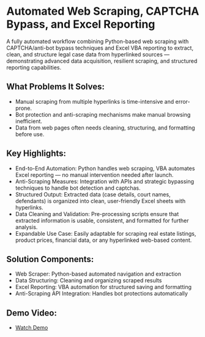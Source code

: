 # Automated Web Scraping, CAPTCHA Bypass, and Excel Reporting

A fully automated workflow combining Python-based web scraping with CAPTCHA/anti-bot bypass techniques and Excel VBA reporting to extract, clean, and structure legal case data from hyperlinked sources — demonstrating advanced data acquisition, resilient scraping, and structured reporting capabilities.

## What Problems It Solves:
- Manual scraping from multiple hyperlinks is time-intensive and error-prone.
- Bot protection and anti-scraping mechanisms make manual browsing inefficient.
- Data from web pages often needs cleaning, structuring, and formatting before use.

## Key Highlights:
- End-to-End Automation: Python handles web scraping, VBA automates Excel reporting — no manual intervention needed after launch.
- Anti-Scraping Measures: Integration with APIs and strategic bypassing techniques to handle bot detection and captchas.
- Structured Output: Extracted data (case details, court names, defendants) is organized into clean, user-friendly Excel sheets with hyperlinks.
- Data Cleaning and Validation: Pre-processing scripts ensure that extracted information is usable, consistent, and formatted for further analysis.
- Expandable Use Case: Easily adaptable for scraping real estate listings, product prices, financial data, or any hyperlinked web-based content.

## Solution Components:
- Web Scraper: Python-based automated navigation and extraction
- Data Structuring: Cleaning and organizing scraped results
- Excel Reporting: VBA automation for structured saving and formatting
- Anti-Scraping API Integration: Handles bot protections automatically

## Demo Video:
- [Watch Demo](https://youtu.be/nyRCz6Mg18o)
